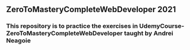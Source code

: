 ## ZeroToMasteryCompleteWebDeveloper 2021
### This repository is to practice the exercises in UdemyCourse-ZeroToMasteryCompleteWebDeveloper taught by Andrei Neagoie

